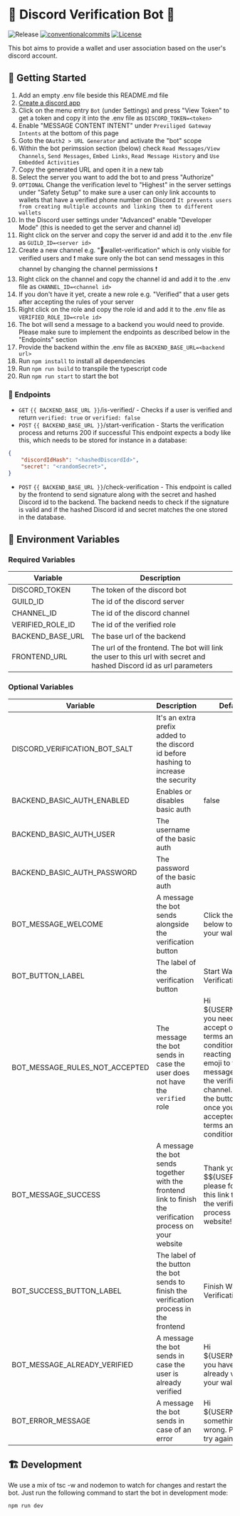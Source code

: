 # 🤖 Discord Verification Bot 🤝

<p align="left">
<img alt="Release" src="https://github.com/cardano-foundation/cf-discord-wallet-verification-bot/actions/workflows/release.yaml/badge.svg?branch=main" />
<a href="https://conventionalcommits.org"><img alt="conventionalcommits" src="https://img.shields.io/badge/Conventional%20Commits-1.0.0-%23FE5196?logo=conventionalcommits" /></a>
<a href="https://opensource.org/licenses/MIT"><img alt="License" src="https://img.shields.io/badge/License-MIT-green.svg" /></a>
</p>


This bot aims to provide a wallet and user association based on the user's discord account.

## 🦾 Getting Started

1. Add an empty .env file beside this README.md file
2. [Create a discord app](https://discord.com/developers/docs/getting-started)
3. Click on the menu entry `Bot` (under Settings) and press "View Token" to get a token and copy it into the .env file as `DISCORD_TOKEN=<token>`
4. Enable "MESSAGE CONTENT INTENT" under `Previliged Gateway Intents` at the bottom of this page
5. Goto the `OAuth2 > URL Generator` and activate the "bot" scope
6. Within the bot perimssion section (below) check `Read Messages/View Channels`, `Send Messages`, `Embed Links`, `Read Message History` and `Use Embedded Activities`
7. Copy the generated URL and open it in a new tab
8. Select the server you want to add the bot to and press "Authorize"
9. `OPTIONAL` Change the verification level to "Highest" in the server settings under "Safety Setup" to make sure a user can only link accounts to wallets that have a verified phone number on Discord `It prevents users from creating multiple accounts and linking them to different wallets`
10. In the Discord user settings under "Advanced" enable "Developer Mode" (this is needed to get the server and channel id)
11. Right click on the server and copy the server id and add it to the .env file as `GUILD_ID=<server id>`
12. Create a new channel e.g. "🔗wallet-verification" which is only visible for verified users and ❗ make sure only the bot can send messages in this channel by changing the channel permissions ❗
13. Right click on the channel and copy the channel id and add it to the .env file as `CHANNEL_ID=<channel id>`
14. If you don't have it yet, create a new role e.g. "Verified" that a user gets after accepting the rules of your server
15. Right click on the role and copy the role id and add it to the .env file as `VERIFIED_ROLE_ID=<role id>`
16. The bot will send a message to a backend you would need to provide. Please make sure to implement the endpoints as described below in the "Endpoints" section
17. Provide the backend within the .env file as `BACKEND_BASE_URL=<backend url>`
18. Run `npm install` to install all dependencies
19. Run `npm run build` to transpile the typescript code
20. Run `npm run start` to start the bot

### 👀 Endpoints

- `GET` `{{ BACKEND_BASE_URL }}`/is-verified/<hashedDiscordId> - Checks if a user is verified and return `verified: true` or `verified: false`
- `POST` `{{ BACKEND_BASE_URL }}`/start-verification - Starts the verification process and returns 200 if successful
This endpoint expects a body like this, which needs to be stored for instance in a database:
```json
{
    "discordIdHash": "<hashedDiscordId>",
    "secret": "<randomSecret>",
}
```
- `POST` `{{ BACKEND_BASE_URL }}`/check-verification - This endpoint is called by the frontend to send signature along with the secret and hashed Discord id to the backend. The backend needs to check if the signature is valid and if the hashed Discord id and secret matches the one stored in the database.

## 🌱 Environment Variables

### Required Variables

| Variable | Description |
| --- | --- |
| DISCORD_TOKEN | The token of the discord bot |
| GUILD_ID | The id of the discord server |
| CHANNEL_ID | The id of the discord channel |
| VERIFIED_ROLE_ID | The id of the verified role |
| BACKEND_BASE_URL | The base url of the backend |
| FRONTEND_URL | The url of the frontend. The bot will link the user to this url with secret and hashed Discord id as url parameters |

### Optional Variables

| Variable | Description | Default |
| --- | --- | --- |
| DISCORD_VERIFICATION_BOT_SALT | It's an extra prefix added to the discord id before hashing to increase the security |
| BACKEND_BASIC_AUTH_ENABLED | Enables or disables basic auth | false |
| BACKEND_BASIC_AUTH_USER | The username of the basic auth | |
| BACKEND_BASIC_AUTH_PASSWORD | The password of the basic auth | |
| BOT_MESSAGE_WELCOME | A message the bot sends alongside the verification button | Click the button below to verify your wallet |
| BOT_BUTTON_LABEL | The label of the verification button | Start Wallet Verification |
| BOT_MESSAGE_RULES_NOT_ACCEPTED | The message the bot sends in case the user does not have the `verified` role | Hi ${USERNAME}, you need to accept our terms and conditions by reacting with a 🚀 emoji to the message within the verification channel. Click the button again once you have accepted the terms and conditions. |
| BOT_MESSAGE_SUCCESS | A message the bot sends together with the frontend link to finish the verification process on your website | Thank you $${USERNAME}, please follow this link to finish the verification process on our website!` |
| BOT_SUCCESS_BUTTON_LABEL | The label of the button the bot sends to finish the verification process in the frontend | Finish Wallet Verification |
| BOT_MESSAGE_ALREADY_VERIFIED | A message the bot sends in case the user is already verified | Hi ${USERNAME}, you have already verified your wallet! |
| BOT_ERROR_MESSAGE | A message the bot sends in case of an error | Hi ${USERNAME}, something went wrong. Please try again later! |

## 🏗 Development

We use a mix of tsc -w and nodemon to watch for changes and restart the bot. Just run the following command to start the bot in development mode:

```zsh
npm run dev
```
